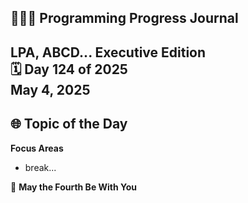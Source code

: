 ## 👩🏻‍💻 Programming Progress Journal  
LPA, ABCD...
**Executive Edition**  
🗓️ Day 124 of 2025  
May 4, 2025
---

## 🌐 Topic of the Day  
**Focus Areas** 

- break...

🔮 **May the Fourth Be With You**